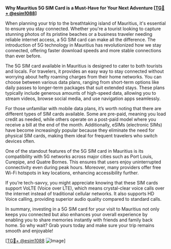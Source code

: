 **Why Mauritius 5G SIM Card is a Must-Have for Your Next Adventure [[TG💪+ @esim1088](https://t.me/s/esim1088)]**

When planning your trip to the breathtaking island of Mauritius, it's essential to ensure you stay connected. Whether you're a tourist looking to capture stunning photos of its pristine beaches or a business traveler needing reliable internet access, a 5G SIM card can make all the difference. The introduction of 5G technology in Mauritius has revolutionized how we stay connected, offering faster download speeds and more stable connections than ever before.

The 5G SIM card available in Mauritius is designed to cater to both tourists and locals. For travelers, it provides an easy way to stay connected without worrying about hefty roaming charges from their home networks. You can choose between various data plans, ranging from short-term options like daily passes to longer-term packages that suit extended stays. These plans typically include generous amounts of high-speed data, allowing you to stream videos, browse social media, and use navigation apps seamlessly.

For those unfamiliar with mobile data plans, it’s worth noting that there are different types of SIM cards available. Some are pre-paid, meaning you load credit as needed, while others operate on a post-paid model where you receive a bill at the end of the month. Additionally, eSIMs (electronic SIMs) have become increasingly popular because they eliminate the need for physical SIM cards, making them ideal for frequent travelers who switch devices often.

One of the standout features of the 5G SIM card in Mauritius is its compatibility with 5G networks across major cities such as Port Louis, Curepipe, and Quatre Bornes. This ensures that users enjoy uninterrupted connectivity even during peak hours. Moreover, many providers offer free Wi-Fi hotspots in key locations, enhancing accessibility further.

If you’re tech-savvy, you might appreciate knowing that these SIM cards support VoLTE (Voice over LTE), which means crystal-clear voice calls over the internet instead of traditional cellular networks. It also supports HD Voice calling, providing superior audio quality compared to standard calls.

In summary, investing in a 5G SIM card for your visit to Mauritius not only keeps you connected but also enhances your overall experience by enabling you to share memories instantly with friends and family back home. So why wait? Grab yours today and make sure your trip remains smooth and enjoyable!

[[TG💪+ @esim1088](https://t.me/s/esim1088) ![Image](https://i.postimg.cc/Y0z9fWf4/image.png)]